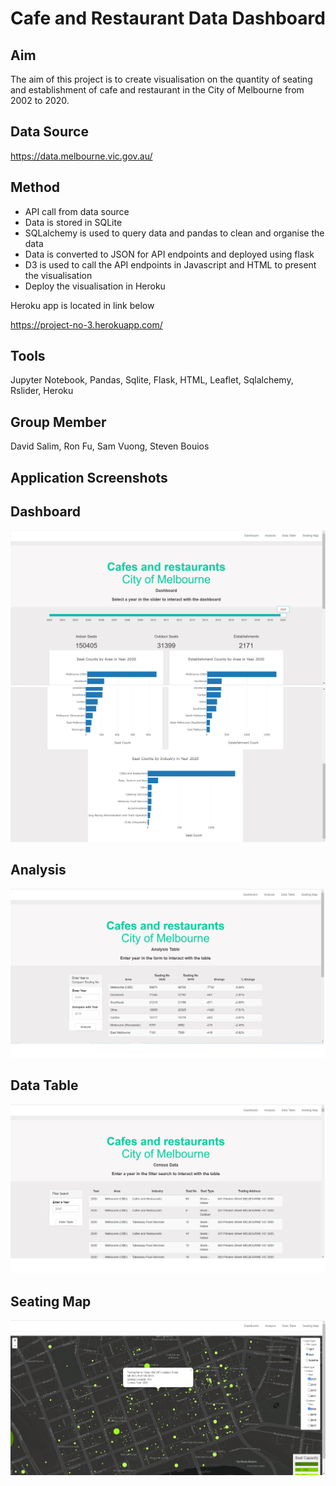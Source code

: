 # Cafe and Restaurant Data Dashboard

## Aim

The aim of this project is to create visualisation on the quantity of seating and establishment of cafe and restaurant in the City of Melbourne from 2002 to 2020.  


## Data Source

https://data.melbourne.vic.gov.au/


## Method
- API call from data source
- Data is stored in SQLite
- SQLalchemy is used to query data and pandas to clean and organise the data
- Data is converted to JSON for API endpoints and deployed using flask
- D3 is used to call the API endpoints in Javascript and HTML to present the visualisation
- Deploy the visualisation in Heroku

Heroku app is located in link below

https://project-no-3.herokuapp.com/


## Tools
Jupyter Notebook, Pandas, Sqlite, Flask, HTML, Leaflet, Sqlalchemy, Rslider, Heroku


## Group Member
David Salim, Ron Fu, Sam Vuong, Steven Bouios

## Application Screenshots
## Dashboard
![page_1.1.png](image/page_1.1.png) 
![page_1.2.png](image/page_1.2.png) 

## Analysis
![page_2.png](image/page_2.png) 

## Data Table
![page_3.png](image/page_3.png) 

## Seating Map
![page_4.png](image/page_4.png) 